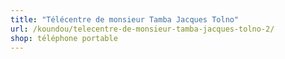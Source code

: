 ```yaml
---
title: "Télécentre de monsieur Tamba Jacques Tolno"
url: /koundou/telecentre-de-monsieur-tamba-jacques-tolno-2/
shop: téléphone portable
---
```

